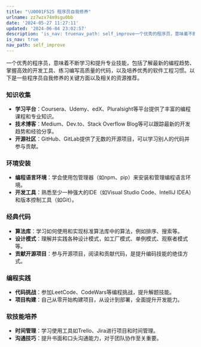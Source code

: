 ```yaml
---
title: "\U0001F525 程序员自我修养"
urlname: zz7wzx74m9sgu0bb
date: '2024-05-27 11:27:11'
updated: '2024-06-04 23:02:57'
description: 'is_nav: truenav_path: self_improve一个优秀的程序员，意味着不断学习和提升专业技能，包括了解最新的编程趋势、掌握高效的开发工具、练习编写高质量的代码，以及培养优秀的软件工程习惯。以下是一些程序员自我修养的关键方面以及相关的资源推荐。知识收集学习平台：Course...'
is_nav: true
nav_path: self_improve
---
```

一个优秀的程序员，意味着不断学习和提升专业技能，包括了解最新的编程趋势、掌握高效的开发工具、练习编写高质量的代码，以及培养优秀的软件工程习惯。以下是一些程序员自我修养的关键方面以及相关的资源推荐。

### 知识收集

- **学习平台**：Coursera、Udemy、edX、Pluralsight等平台提供了丰富的编程课程和专业知识。
- **技术博客**：Medium、Dev.to、Stack Overflow Blog等可以跟踪最新的开发趋势和经验分享。
- **开源社区**：GitHub、GitLab提供了无数的开源项目，可以学习别人的代码并参与贡献。
### 环境安装

- **编程语言环境**：学会使用包管理器（如npm、pip）来安装和管理编程语言环境。
- **开发工具**：熟悉至少一种强大的IDE（如Visual Studio Code、IntelliJ IDEA）和版本控制工具（如Git）。

### 经典代码

- **算法库**：学习如何使用和实现标准算法库中的算法，例如排序、搜索等。
- **设计模式**：理解并实践各种设计模式，如工厂模式、单例模式、观察者模式等。
- **贡献开源项目**：参与开源项目，阅读和贡献代码，是提升编码技能的绝佳方式。
### 编程实践

- **代码挑战**：参加LeetCode、CodeWars等编程挑战，提升解题技能。
- **项目构建**：自己从零开始构建项目，从设计到部署，全面提升开发能力。
### 软技能培养

- **时间管理**：学习使用工具如Trello、Jira进行项目和时间管理。
- **沟通技巧**：提升书面和口头沟通能力，对于团队协作至关重要。


